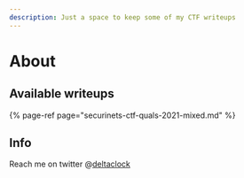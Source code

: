 ```yaml
---
description: Just a space to keep some of my CTF writeups
---
```


# About

## Available writeups

{% page-ref page="securinets-ctf-quals-2021-mixed.md" %}

## Info

Reach me on twitter @[deltaclock](https://twitter.com/deltaclock)



